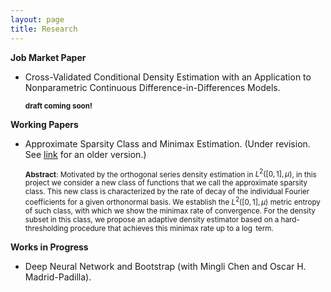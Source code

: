 ```yaml
---
layout: page
title: Research
---
```



**Job Market Paper**

* Cross-Validated Conditional Density Estimation with an Application to Nonparametric Continuous Difference-in-Differences Models. 

   <sub>**draft coming soon!**</sub>


**Working Papers**

* Approximate Sparsity Class and Minimax Estimation. (Under revision. See [link](/notes/minimax_joe.pdf) for an older version.)

   <sub> **Abstract**: Motivated by the orthogonal series density estimation in $L^2([0,1],\mu)$, in this project we consider a new class of functions that we call the approximate sparsity class. This new class is characterized by the rate of decay of the individual Fourier coefficients for a given orthonormal basis. We establish the $L^2([0,1],\mu)$ metric entropy of such class, with which we show the minimax rate of convergence. For the density subset in this class, we propose an adaptive density estimator based on a hard-thresholding procedure that achieves this minimax rate up to a $\log$ term.</sub>


**Works in Progress**

* Deep Neural Network and Bootstrap (with Mingli Chen and Oscar H. Madrid-Padilla).
